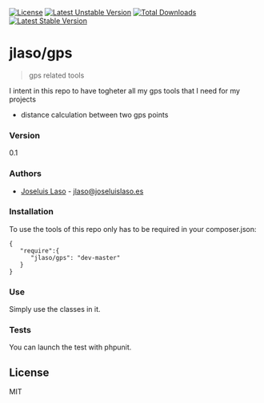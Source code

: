 [![License](https://poser.pugx.org/jlaso/gps/license.svg)](https://packagist.org/packages/jlaso/gps)
[![Latest Unstable Version](https://poser.pugx.org/jlaso/gps/v/unstable.svg)](https://packagist.org/packages/jlaso/gps)
[![Total Downloads](https://poser.pugx.org/jlaso/gps/downloads.svg)](https://packagist.org/packages/jlaso/gps)
[![Latest Stable Version](https://poser.pugx.org/jlaso/gps/v/stable.svg)](https://packagist.org/packages/jlaso/gps)

# jlaso/gps

> gps related tools


I intent in this repo to have togheter all my gps tools that I need for my projects

  - distance calculation between two gps points



### Version
0.1

### Authors

* [Joseluis Laso] - <jlaso@joseluislaso.es>


### Installation

To use the tools of this repo only has to be required in your composer.json:

```
{
   "require":{
      "jlaso/gps": "dev-master"
   }
}
```


### Use

Simply use the classes in it.

### Tests

You can launch the test with phpunit.

License
----

MIT




[Joseluis Laso]:http://www.joseluislaso.es/


